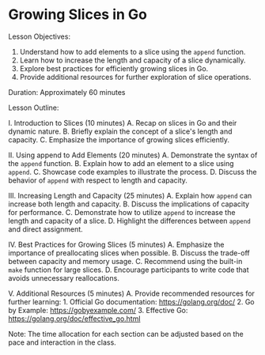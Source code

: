 # Growing Slices in Go

Lesson Objectives:
1. Understand how to add elements to a slice using the `append` function.
2. Learn how to increase the length and capacity of a slice dynamically.
3. Explore best practices for efficiently growing slices in Go.
4. Provide additional resources for further exploration of slice operations.

Duration: Approximately 60 minutes

Lesson Outline:

I. Introduction to Slices (10 minutes)
   A. Recap on slices in Go and their dynamic nature.
   B. Briefly explain the concept of a slice's length and capacity.
   C. Emphasize the importance of growing slices efficiently.

II. Using append to Add Elements (20 minutes)
   A. Demonstrate the syntax of the `append` function.
   B. Explain how to add an element to a slice using `append`.
   C. Showcase code examples to illustrate the process.
   D. Discuss the behavior of `append` with respect to length and capacity.

III. Increasing Length and Capacity (25 minutes)
   A. Explain how `append` can increase both length and capacity.
   B. Discuss the implications of capacity for performance.
   C. Demonstrate how to utilize `append` to increase the length and capacity of a slice.
   D. Highlight the differences between `append` and direct assignment.

IV. Best Practices for Growing Slices (5 minutes)
   A. Emphasize the importance of preallocating slices when possible.
   B. Discuss the trade-off between capacity and memory usage.
   C. Recommend using the built-in `make` function for large slices.
   D. Encourage participants to write code that avoids unnecessary reallocations.

V. Additional Resources (5 minutes)
   A. Provide recommended resources for further learning:
      1. Official Go documentation: https://golang.org/doc/
      2. Go by Example: https://gobyexample.com/
      3. Effective Go: https://golang.org/doc/effective_go.html

Note: The time allocation for each section can be adjusted based on the pace and interaction in the class.